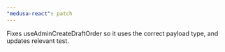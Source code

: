 ```yaml
---
"medusa-react": patch
---
```


Fixes useAdminCreateDraftOrder so it uses the correct payload type, and updates relevant test.
